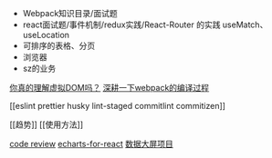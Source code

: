 - Webpack知识目录/面试题
- react面试题/事件机制/redux实践/React-Router 的实践 useMatch、useLocation
- 可排序的表格、分页
- 浏览器
- sz的业务

[你真的理解虚拟DOM吗？](https://www.bilibili.com/video/BV1iu4y1S7CB?spm_id_from=333.788.videopod.sections&vd_source=22af953ea4c09540ad1966711a2d53f0)
[深耕一下webpack的编译过程](https://www.bilibili.com/video/BV1hP411C7hf?spm_id_from=333.788.videopod.sections&vd_source=22af953ea4c09540ad1966711a2d53f0)

[[eslint prettier husky lint-staged commitlint commitizen]]


[[趋势]]
[[使用方法]]

[code review](https://github.com/bbc/simorgh/blob/latest/docs/Code-Reviews.mdx)
[echarts-for-react](https://github.com/hustcc/echarts-for-react)
[数据大屏项目](https://gitee.com/MTrun/react-big-screen#https://gitee.com/MTrun/react-big-screen-plugin)
